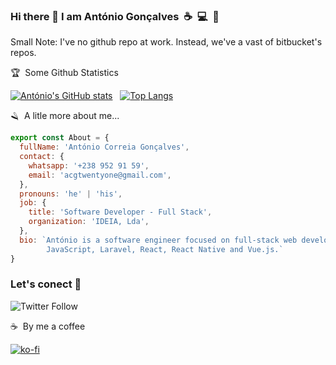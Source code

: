 ### Hi there 👋 I am António Gonçalves&nbsp;&nbsp;:coffee:&nbsp;&nbsp;:computer:&nbsp;&nbsp;:eyes:

Small Note: I've no github repo at work. Instead, we've a vast of bitbucket's repos.


:trophy:&nbsp;&nbsp;Some Github Statistics

[![António's GitHub stats](https://github-readme-stats.vercel.app/api?username=acgtwentyone&count_private=true&show_icons=true&theme=radical)](https://github.com/acgtwentyone/github-readme-stats)&nbsp;&nbsp;&nbsp;[![Top Langs](https://github-readme-stats.vercel.app/api/top-langs/?username=acgtwentyone&layout=compact&count_private=true&show_icons=true&theme=radical&show_owner=true)](https://github.com/acgtwentyone/github-readme-stats)

:razor:&nbsp;&nbsp;A litle more about me... 

```javascript
export const About = {
  fullName: 'António Correia Gonçalves',
  contact: {
    whatsapp: '+238 952 91 59',
    email: 'acgtwentyone@gmail.com',
  },
  pronouns: 'he' | 'his',
  job: {
    title: 'Software Developer - Full Stack',
    organization: 'IDEIA, Lda',
  },
  bio: `António is a software engineer focused on full-stack web development, with extensive experience with PHP, 
        JavaScript, Laravel, React, React Native and Vue.js.`
}
```

### Let's conect 👋 

![Twitter Follow](https://img.shields.io/twitter/follow/Antonio570373?color=%231DA1F2&logo=twitter&style=for-the-badge)

:coffee:&nbsp;&nbsp;By me a coffee 

[![ko-fi](https://ko-fi.com/img/githubbutton_sm.svg)](https://ko-fi.com/U7U7D2EQ6)
